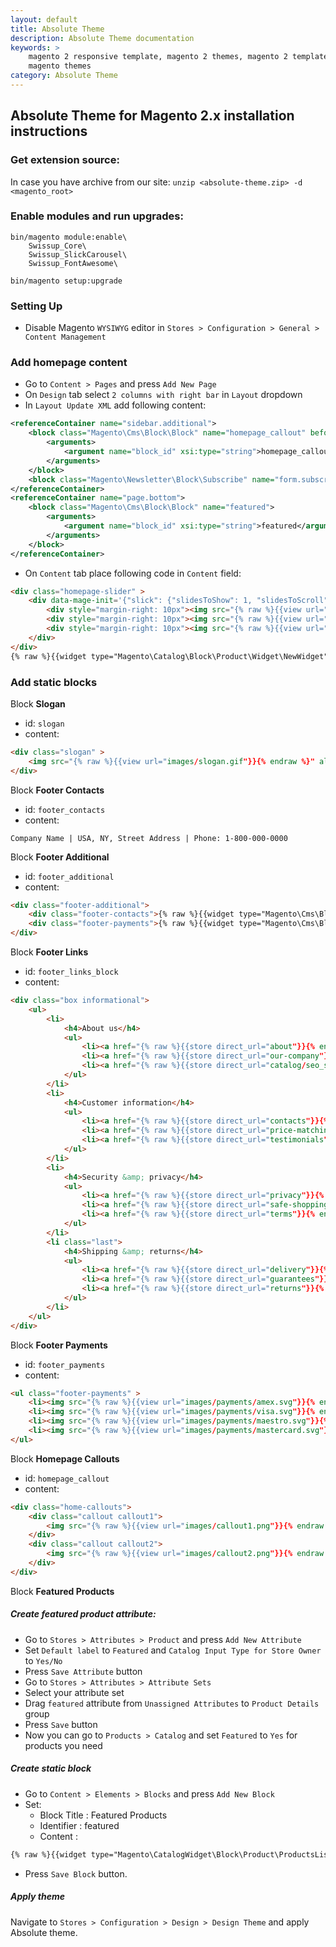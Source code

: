 ```yaml
---
layout: default
title: Absolute Theme
description: Absolute Theme documentation
keywords: >
    magento 2 responsive template, magento 2 themes, magento 2 template,
    magento themes
category: Absolute Theme
---
```


## Absolute Theme for Magento 2.x installation instructions

### Get extension source:

In case you have archive from our site:
`unzip <absolute-theme.zip> -d <magento_root>`

### Enable modules and run upgrades:

```
bin/magento module:enable\
    Swissup_Core\
    Swissup_SlickCarousel\
    Swissup_FontAwesome\

bin/magento setup:upgrade
```

### Setting Up

* Disable Magento `WYSIWYG` editor in `Stores > Configuration > General > Content Management`

### Add homepage content

* Go to `Content > Pages` and press `Add New Page`
* On `Design` tab select `2 columns with right bar` in `Layout` dropdown
* In `Layout Update XML` add following content:

```xml
<referenceContainer name="sidebar.additional">
    <block class="Magento\Cms\Block\Block" name="homepage_callout" before="-">
        <arguments>
            <argument name="block_id" xsi:type="string">homepage_callout</argument>
        </arguments>
    </block>
    <block class="Magento\Newsletter\Block\Subscribe" name="form.subscribe.right" as="subscribe_right" template="subscribe_right.phtml"/>
</referenceContainer>
<referenceContainer name="page.bottom">
    <block class="Magento\Cms\Block\Block" name="featured">
        <arguments>
            <argument name="block_id" xsi:type="string">featured</argument>
        </arguments>
    </block>
</referenceContainer>
```

* On `Content` tab place following code in `Content` field:

```html
<div class="homepage-slider" >
    <div data-mage-init='{"slick": {"slidesToShow": 1, "slidesToScroll": 1, "dots": true, "autoplay": true}}'>
        <div style="margin-right: 10px"><img src="{% raw %}{{view url="images/slider/slide1.jpg"}}{% endraw %}" alt=""/></div>
        <div style="margin-right: 10px"><img src="{% raw %}{{view url="images/slider/slide2.jpg"}}{% endraw %}" alt=""/></div>
        <div style="margin-right: 10px"><img src="{% raw %}{{view url="images/slider/slide3.jpg"}}{% endraw %}" alt=""/></div>
    </div>
</div>
{% raw %}{{widget type="Magento\Catalog\Block\Product\Widget\NewWidget" display_type="new_products" products_count="8" template="product/widget/new/content/new_grid.phtml"}}{% endraw %}
```

### Add static blocks

Block **Slogan**

* id: `slogan`
* content:

```html
<div class="slogan" >
    <img src="{% raw %}{{view url="images/slogan.gif"}}{% endraw %}" alt="" />
</div>
```

Block **Footer Contacts**

* id: `footer_contacts`
* content:

```
Company Name | USA, NY, Street Address | Phone: 1-800-000-0000
```

Block **Footer Additional**

* id: `footer_additional`
* content:

```html
<div class="footer-additional">
    <div class="footer-contacts">{% raw %}{{widget type="Magento\Cms\Block\Widget\Block" template="widget/static_block/default.phtml" block_id="footer_contacts"}}{% endraw %}</div>
    <div class="footer-payments">{% raw %}{{widget type="Magento\Cms\Block\Widget\Block" template="widget/static_block/default.phtml" block_id="footer_payments"}}{% endraw %}</div>
</div>
```

Block **Footer Links**

* id: `footer_links_block`
* content:

```html
<div class="box informational">
    <ul>
        <li>
            <h4>About us</h4>
            <ul>
                <li><a href="{% raw %}{{store direct_url="about"}}{% endraw %}">About Us</a></li>
                <li><a href="{% raw %}{{store direct_url="our-company"}}{% endraw %}">Our company</a></li>
                <li><a href="{% raw %}{{store direct_url="catalog/seo_sitemap/category"}}{% endraw %}">Sitemap</a></li>
            </ul>
        </li>
        <li>
            <h4>Customer information</h4>
            <ul>
                <li><a href="{% raw %}{{store direct_url="contacts"}}{% endraw %}">Contact Us</a></li>
                <li><a href="{% raw %}{{store direct_url="price-matching"}}{% endraw %}">Price matching</a></li>
                <li><a href="{% raw %}{{store direct_url="testimonials"}}{% endraw %}">Testimonials</a></li>
            </ul>
        </li>
        <li>
            <h4>Security &amp; privacy</h4>
            <ul>
                <li><a href="{% raw %}{{store direct_url="privacy"}}{% endraw %}">Privacy Policy</a></li>
                <li><a href="{% raw %}{{store direct_url="safe-shopping"}}{% endraw %}">Safe &amp; secure shopping</a></li>
                <li><a href="{% raw %}{{store direct_url="terms"}}{% endraw %}">Terms &amp; conditions</a></li>
            </ul>
        </li>
        <li class="last">
            <h4>Shipping &amp; returns</h4>
            <ul>
                <li><a href="{% raw %}{{store direct_url="delivery"}}{% endraw %}">Delivery information</a></li>
                <li><a href="{% raw %}{{store direct_url="guarantees"}}{% endraw %}">Satisfaction guarantee</a></li>
                <li><a href="{% raw %}{{store direct_url="returns"}}{% endraw %}">Returns policy</a></li>
            </ul>
        </li>
    </ul>
</div>
```

Block **Footer Payments**

* id: `footer_payments`
* content:

```html
<ul class="footer-payments" >
    <li><img src="{% raw %}{{view url="images/payments/amex.svg"}}{% endraw %}" alt=""></li>
    <li><img src="{% raw %}{{view url="images/payments/visa.svg"}}{% endraw %}" alt=""></li>
    <li><img src="{% raw %}{{view url="images/payments/maestro.svg"}}{% endraw %}" alt=""></li>
    <li><img src="{% raw %}{{view url="images/payments/mastercard.svg"}}{% endraw %}" alt=""></li>
</ul>
```

Block **Homepage Callouts**

* id: `homepage_callout`
* content:

```html
<div class="home-callouts">
    <div class="callout callout1">
        <img src="{% raw %}{{view url="images/callout1.png"}}{% endraw %}" alt="" />
    </div>
    <div class="callout callout2">
        <img src="{% raw %}{{view url="images/callout2.png"}}{% endraw %}" alt="" />
    </div>
</div>
```

Block **Featured Products**

##### Create featured product attribute:

- Go to `Stores > Attributes > Product` and press `Add New Attribute`
- Set `Default label` to `Featured` and `Catalog Input Type for Store Owner` to `Yes/No`
- Press `Save Attribute` button
- Go to `Stores > Attributes > Attribute Sets`
- Select your attribute set
- Drag `featured` attribute from `Unassigned Attributes` to `Product Details` group
- Press `Save` button
- Now you can go to `Products > Catalog` and set `Featured` to `Yes` for products you need

##### Create static block

- Go to `Content > Elements > Blocks` and press `Add New Block`
- Set:
    - Block Title : Featured Products
    - Identifier : featured
    - Content :

```txt
{% raw %}{{widget type="Magento\CatalogWidget\Block\Product\ProductsList" title="Featured Products" products_count="10" template="product/featured.phtml" conditions_encoded="a:1:[i:1;a:4:[s:4:`type`;s:50:`Magento|CatalogWidget|Model|Rule|Condition|Combine`;s:10:`aggregator`;s:3:`all`;s:5:`value`;s:1:`1`;s:9:`new_child`;s:0:``;]]"}}{% endraw %}
```

- Press `Save Block` button.

##### Apply theme

Navigate to `Stores > Configuration > Design > Design Theme` and apply Absolute theme.
